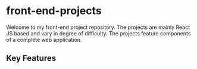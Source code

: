 # front-end-projects
Welcome to my front-end project repository. The projects are mainly React JS based and vary in degree of difficulty. The projects feature components of a complete web application.
## Key Features
